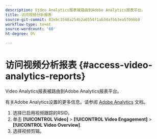 ```yaml
---
description: Video Analytics报表被路由到Adobe Analytics报表平台。
title: 访问视频分析报表
source-git-commit: 02ebc3548a254b2a6554f1ab34afbb3ea5f09bb8
workflow-type: tm+mt
source-wordcount: '60'
ht-degree: 0%

---
```


# 访问视频分析报表 {#access-video-analytics-reports}

Video Analytics报表被路由到Adobe Analytics报表平台。

有关Adobe Analytics设置的更多信息，请参阅 [Adobe Analytics](https://microsite.omniture.com/t2/help/en_US/reference/) 文档。
1. 选择已启用视频跟踪的RSID。
1. 单击 **[!UICONTROL Video]** > **[!UICONTROL Video Engagement]** > **[!UICONTROL Video Overview]**.
1. 选择视频剪辑。
